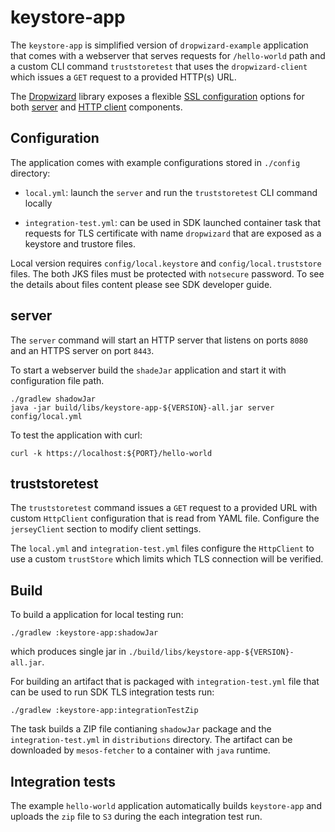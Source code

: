 # keystore-app

The `keystore-app` is simplified version of `dropwizard-example` application
that comes with a webserver that serves requests for `/hello-world` path
and a custom CLI command `truststoretest` that uses the `dropwizard-client`
which issues a `GET` request to a provided HTTP(s) URL.

The [Dropwizard](http://www.dropwizard.io) library exposes a flexible
[SSL configuration](http://www.dropwizard.io/1.1.2/docs/manual/core.html#ssl)
options for both [server](http://www.dropwizard.io/1.1.2/docs/manual/configuration.html#https)
and [HTTP client](http://www.dropwizard.io/1.1.2/docs/manual/configuration.html#tls) components.

## Configuration

The application comes with example configurations stored in `./config`
directory:

- `local.yml`: launch the `server` and run the `truststoretest` CLI command
  locally

- `integration-test.yml`: can be used in SDK launched container task that
  requests for TLS certificate with name `dropwizard` that are exposed as a
  keystore and trustore files.
  
Local version requires `config/local.keystore` and `config/local.truststore` files.
The both JKS files must be protected with `notsecure` password. To see the details
about files content please see SDK developer guide. 

## server

The `server` command will start an HTTP server that listens on ports `8080` and
an HTTPS server on port `8443`.

To start a webserver build the `shadeJar` application and start it with
configuration file path.

```
./gradlew shadowJar
java -jar build/libs/keystore-app-${VERSION}-all.jar server config/local.yml
```

To test the application with curl:

```
curl -k https://localhost:${PORT}/hello-world
```

## truststoretest

The `truststoretest` command issues a `GET` request to a provided URL with
custom `HttpClient` configuration that is read from YAML file. Configure
the `jerseyClient` section to modify client settings.

The `local.yml` and `integration-test.yml` files configure the `HttpClient`
to use a custom `trustStore` which limits which TLS connection will be verified.

## Build

To build a application for local testing run:

```
./gradlew :keystore-app:shadowJar
```

which produces single jar in `./build/libs/keystore-app-${VERSION}-all.jar`.

For building an artifact that is packaged with `integration-test.yml` file
that can be used to run SDK TLS integration tests run:

```
./gradlew :keystore-app:integrationTestZip
```

The task builds a ZIP file contianing `shadowJar` package and the
`integration-test.yml` in `distributions` directory. The artifact can be
downloaded by `mesos-fetcher` to a container with `java` runtime.

## Integration tests

The example `hello-world` application automatically builds `keystore-app` and uploads
the `zip` file to `S3` during the each integration test run.


